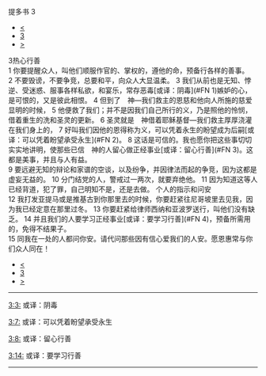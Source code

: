 ﻿





 提多书 3




* [<](bible/TIT02.md)
* [3](bible/TIT.md)
* [>](bible/PHM01.md)



 
3热心行善  
1 你要提醒众人，叫他们顺服作官的、掌权的，遵他的命，预备行各样的善事。 
2 不要毁谤，不要争竞，总要和平，向众人大显温柔。 
3 我们从前也是无知、悖逆、受迷惑、服事各样私欲，和宴乐，常存恶毒[或译：阴毒](#FN
1)嫉妒的心，是可恨的，又是彼此相恨。 
4 但到了　神—我们救主的恩慈和他向人所施的慈爱显明的时候， 
5 他便救了我们；并不是因我们自己所行的义，乃是照他的怜悯，借着重生的洗和圣灵的更新。 
6 圣灵就是　神借着耶稣基督—我们救主厚厚浇灌在我们身上的， 
7 好叫我们因他的恩得称为义，可以凭着永生的盼望成为后嗣[或译：可以凭着盼望承受永生](#FN
2)。 
8 这话是可信的。我也愿你把这些事切切实实地讲明，使那些已信　神的人留心做正经事业[或译：留心行善](#FN
3)。这都是美事，并且与人有益。  
9 要远避无知的辩论和家谱的空谈，以及纷争，并因律法而起的争竞，因为这都是虚妄无益的。 
10 分门结党的人，警戒过一两次，就要弃绝他。 
11 因为知道这等人已经背道，犯了罪，自己明知不是，还是去做。 个人的指示和问安  
12 我打发亚提马或是推基古到你那里去的时候，你要赶紧往尼哥坡里去见我，因为我已经定意在那里过冬。 
13 你要赶紧给律师西纳和亚波罗送行，叫他们没有缺乏。 
14 并且我们的人要学习正经事业[或译：要学习行善](#FN
4)，预备所需用的，免得不结果子。  
15 同我在一处的人都问你安。请代问那些因有信心爱我们的人安。愿恩惠常与你们众人同在！ 
* [<](bible/TIT02.md)
* [3](bible/TIT.md)
* [>](bible/PHM01.md)





---


[3:3:](#V3)
或译：阴毒


[3:7:](#V7)
或译：可以凭着盼望承受永生


[3:8:](#V8)
或译：留心行善


[3:14:](#V14)
或译：要学习行善




---









